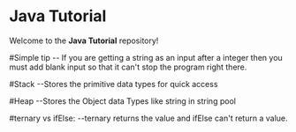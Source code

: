 # Java Tutorial

Welcome to the **Java Tutorial** repository!

#Simple tip
-- If you are getting a string as an input after a integer then you must add blank input so that it can't stop the program right there.

#Stack
--Stores the primitive data types for quick access

#Heap
--Stores the Object data Types like string in string pool

#ternary vs ifElse:
--ternary returns the value and ifElse can't return a value.
